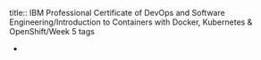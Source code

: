 title:: IBM Professional Certificate of DevOps and Software Engineering/Introduction to Containers with Docker, Kubernetes & OpenShift/Week 5
tags

-